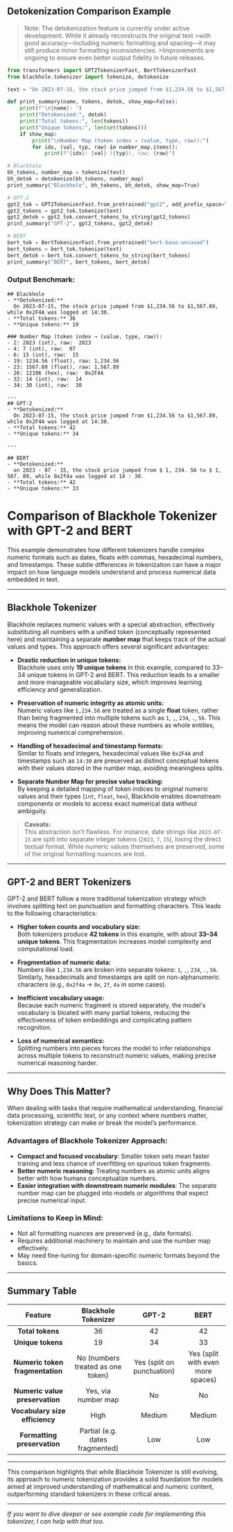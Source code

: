 ## Detokenization Comparison Example
> Note:
>The detokenization feature is currently under active development. While it already reconstructs the original text >with good accuracy—including numeric formatting and spacing—it may still produce minor formatting inconsistencies. >Improvements are ongoing to ensure even better output fidelity in future releases.

```python
from transformers import GPT2TokenizerFast, BertTokenizerFast
from blackhole.tokenizer import tokenize, detokenize

text = "On 2023-07-15, the stock price jumped from $1,234.56 to $1,567.89, while 0x2F4A was logged at 14:30."

def print_summary(name, tokens, detok, show_map=False):
    print(f"\n{name}: ")
    print("Detokenized:", detok)
    print("Total tokens:", len(tokens))
    print("Unique tokens:", len(set(tokens)))
    if show_map:
        print("\nNumber Map (token index → (value, type, raw)):")
        for idx, (val, typ, raw) in number_map.items():
            print(f"{idx}: {val} ({typ}), raw: {raw}")

# Blackhole
bh_tokens, number_map = tokenize(text)
bh_detok = detokenize(bh_tokens, number_map)
print_summary("Blackhole", bh_tokens, bh_detok, show_map=True)

# GPT-2
gpt2_tok = GPT2TokenizerFast.from_pretrained("gpt2", add_prefix_space=True)
gpt2_tokens = gpt2_tok.tokenize(text)
gpt2_detok = gpt2_tok.convert_tokens_to_string(gpt2_tokens)
print_summary("GPT-2", gpt2_tokens, gpt2_detok)

# BERT
bert_tok = BertTokenizerFast.from_pretrained("bert-base-uncased")
bert_tokens = bert_tok.tokenize(text)
bert_detok = bert_tok.convert_tokens_to_string(bert_tokens)
print_summary("BERT", bert_tokens, bert_detok)
```
### Output Benchmark:

```
## Blackhole
- **Detokenized:**  
  On 2023-07-15, the stock price jumped from $1,234.56 to $1,567.89, while 0x2F4A was logged at 14:30.
- **Total tokens:** 36  
- **Unique tokens:** 19  

### Number Map (token index → (value, type, raw)):
- 2: 2023 (int), raw:  2023  
- 4: 7 (int), raw:  07  
- 6: 15 (int), raw:  15  
- 19: 1234.56 (float), raw: 1,234.56  
- 23: 1567.89 (float), raw: 1,567.89  
- 26: 12106 (hex), raw:  0x2F4A  
- 32: 14 (int), raw:  14  
- 34: 30 (int), raw:  30

---
## GPT-2
- **Detokenized:**  
  On 2023-07-15, the stock price jumped from $1,234.56 to $1,567.89, while 0x2F4A was logged at 14:30.
- **Total tokens:** 42  
- **Unique tokens:** 34  

---

## BERT
- **Detokenized:**  
  on 2023 - 07 - 15, the stock price jumped from $ 1, 234. 56 to $ 1, 567. 89, while 0x2f4a was logged at 14 : 30.
- **Total tokens:** 42  
- **Unique tokens:** 33
```

# Comparison of Blackhole Tokenizer with GPT-2 and BERT

This example demonstrates how different tokenizers handle complex numeric formats such as dates, floats with commas, hexadecimal numbers, and timestamps. These subtle differences in tokenization can have a major impact on how language models understand and process numerical data embedded in text.

---

## Blackhole Tokenizer

Blackhole replaces numeric values with a special abstraction, effectively substituting all numbers with a unified token (conceptually represented here) and maintaining a separate **number map** that keeps track of the actual values and types. This approach offers several significant advantages:

- **Drastic reduction in unique tokens:**  
  Blackhole uses only **19 unique tokens** in this example, compared to 33–34 unique tokens in GPT-2 and BERT. This reduction leads to a smaller and more manageable vocabulary size, which improves learning efficiency and generalization.

- **Preservation of numeric integrity as atomic units:**  
  Numeric values like `1,234.56` are treated as a single **float** token, rather than being fragmented into multiple tokens such as `1`, `,`, `234`, `.`, `56`. This means the model can reason about these numbers as whole entities, improving numerical comprehension.

- **Handling of hexadecimal and timestamp formats:**  
  Similar to floats and integers, hexadecimal values like `0x2F4A` and timestamps such as `14:30` are preserved as distinct conceptual tokens with their values stored in the number map, avoiding meaningless splits.

- **Separate Number Map for precise value tracking:**  
  By keeping a detailed mapping of token indices to original numeric values and their types (`int`, `float`, `hex`), Blackhole enables downstream components or models to access exact numerical data without ambiguity.

> **Caveats:**  
> This abstraction isn't flawless. For instance, date strings like `2023-07-15` are split into separate integer tokens (`2023`, `7`, `15`), losing the direct textual format. While numeric values themselves are preserved, some of the original formatting nuances are lost.

---

## GPT-2 and BERT Tokenizers

GPT-2 and BERT follow a more traditional tokenization strategy which involves splitting text on punctuation and formatting characters. This leads to the following characteristics:

- **Higher token counts and vocabulary size:**  
  Both tokenizers produce **42 tokens** in this example, with about **33–34 unique tokens**. This fragmentation increases model complexity and computational load.

- **Fragmentation of numeric data:**  
  Numbers like `1,234.56` are broken into separate tokens: `1`, `,`, `234`, `.`, `56`. Similarly, hexadecimals and timestamps are split on non-alphanumeric characters (e.g., `0x2f4a` → `0x`, `2f`, `4a` in some cases).

- **Inefficient vocabulary usage:**  
  Because each numeric fragment is stored separately, the model's vocabulary is bloated with many partial tokens, reducing the effectiveness of token embeddings and complicating pattern recognition.

- **Loss of numerical semantics:**  
  Splitting numbers into pieces forces the model to infer relationships across multiple tokens to reconstruct numeric values, making precise numerical reasoning harder.

---

## Why Does This Matter?

When dealing with tasks that require mathematical understanding, financial data processing, scientific text, or any context where numbers matter, tokenization strategy can make or break the model’s performance.

### Advantages of Blackhole Tokenizer Approach:

- **Compact and focused vocabulary**: Smaller token sets mean faster training and less chance of overfitting on spurious token fragments.
- **Better numeric reasoning**: Treating numbers as atomic units aligns better with how humans conceptualize numbers.
- **Easier integration with downstream numeric modules**: The separate number map can be plugged into models or algorithms that expect precise numerical input.

### Limitations to Keep in Mind:

- Not all formatting nuances are preserved (e.g., date formats).
- Requires additional machinery to maintain and use the number map effectively.
- May need fine-tuning for domain-specific numeric formats beyond the basics.

---

## Summary Table

| Feature                      | Blackhole Tokenizer                    | GPT-2                         | BERT                          |
|:----------------------------:|:------------------------------------:|:-----------------------------:|:-----------------------------:|
| **Total tokens**             | 36                                   | 42                            | 42                            |
| **Unique tokens**            | 19                                   | 34                            | 33                            |
| **Numeric token fragmentation** | No (numbers treated as one token)  | Yes (split on punctuation)    | Yes (split with even more spaces) |
| **Numeric value preservation**  | Yes, via number map                 | No                            | No                            |
| **Vocabulary size efficiency**  | High                              | Medium                        | Medium                        |
| **Formatting preservation**      | Partial (e.g. dates fragmented)   | Low                           | Low                           |


---

This comparison highlights that while Blackhole Tokenizer is still evolving, its approach to numeric tokenization provides a solid foundation for models aimed at improved understanding of mathematical and numeric content, outperforming standard tokenizers in these critical areas.

---

*If you want to dive deeper or see example code for implementing this tokenizer, I can help with that too.*
